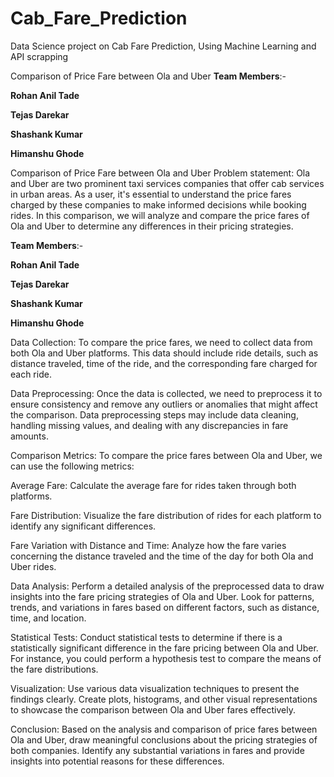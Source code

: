 # Cab_Fare_Prediction

Data Science project on Cab Fare Prediction,
Using Machine Learning and API scrapping

Comparison of Price Fare between Ola and Uber
**Team Members**:-

**Rohan Anil Tade**

**Tejas Darekar**

**Shashank Kumar**

**Himanshu Ghode**

Comparison of Price Fare between Ola and Uber
Problem statement:
Ola and Uber are two prominent taxi services companies that offer cab services in urban areas. As a user, it's essential to understand the price fares charged by these companies to make informed decisions while booking rides. In this comparison, we will analyze and compare the price fares of Ola and Uber to determine any differences in their pricing strategies.

**Team Members**:-

**Rohan Anil Tade**

**Tejas Darekar**

**Shashank Kumar**

**Himanshu Ghode**

Data Collection:
To compare the price fares, we need to collect data from both Ola and Uber platforms. This data should include ride details, such as distance traveled, time of the ride, and the corresponding fare charged for each ride.

Data Preprocessing:
Once the data is collected, we need to preprocess it to ensure consistency and remove any outliers or anomalies that might affect the comparison. Data preprocessing steps may include data cleaning, handling missing values, and dealing with any discrepancies in fare amounts.

Comparison Metrics:
To compare the price fares between Ola and Uber, we can use the following metrics:

Average Fare: Calculate the average fare for rides taken through both platforms.

Fare Distribution: Visualize the fare distribution of rides for each platform to identify any significant differences.

Fare Variation with Distance and Time: Analyze how the fare varies concerning the distance traveled and the time of the day for both Ola and Uber rides.

Data Analysis:
Perform a detailed analysis of the preprocessed data to draw insights into the fare pricing strategies of Ola and Uber. Look for patterns, trends, and variations in fares based on different factors, such as distance, time, and location.

Statistical Tests:
Conduct statistical tests to determine if there is a statistically significant difference in the fare pricing between Ola and Uber. For instance, you could perform a hypothesis test to compare the means of the fare distributions.

Visualization:
Use various data visualization techniques to present the findings clearly. Create plots, histograms, and other visual representations to showcase the comparison between Ola and Uber fares effectively.

Conclusion:
Based on the analysis and comparison of price fares between Ola and Uber, draw meaningful conclusions about the pricing strategies of both companies. Identify any substantial variations in fares and provide insights into potential reasons for these differences.
